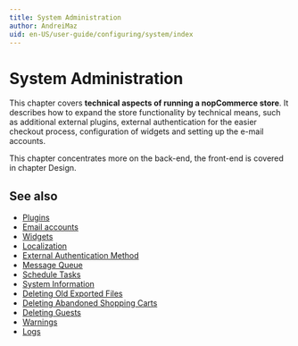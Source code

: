 ```yaml
---
title: System Administration
author: AndreiMaz
uid: en-US/user-guide/configuring/system/index
---
```

# System Administration

This chapter covers **technical aspects of running a nopCommerce store**. It describes how to expand the store functionality by technical means, such as additional external plugins, external authentication for the easier checkout process, configuration of widgets and setting up the e-mail accounts.  

This chapter concentrates more on the back-end, the front-end is covered in chapter Design.

## See also

* [Plugins](xref:en-US/user-guide/configuring/system/plugins)
* [Email accounts](xref:en-US/user-guide/configuring/system/email-accounts)
* [Widgets](xref:en-US/user-guide/configuring/system/widgets/index)
* [Localization](xref:en-US/user-guide/configuring/system/localization)
* [External Authentication Method](xref:en-US/user-guide/configuring/system/external-authentication-method/index)
* [Message Queue](xref:en-US/user-guide/configuring/system/message-queue)
* [Schedule Tasks](xref:en-US/user-guide/configuring/system/schedule-tasks)
* [System Information](xref:en-US/user-guide/configuring/system/system-information)
* [Deleting Old Exported Files](xref:en-US/user-guide/configuring/system/deleting-old-exported-files)
* [Deleting Abandoned Shopping Carts](xref:en-US/user-guide/configuring/system/deleting-abandoned-shopping-carts)
* [Deleting Guests](xref:en-US/user-guide/configuring/system/deleting-guests)
* [Warnings](xref:en-US/user-guide/configuring/system/warnings)
* [Logs](xref:en-US/user-guide/configuring/system/log)
